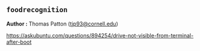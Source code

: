 ## `foodrecognition`
**Author :** Thomas Patton (tjp93@cornell.edu)


https://askubuntu.com/questions/894254/drive-not-visible-from-terminal-after-boot